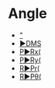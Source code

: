 # Angle

 * <a href="../tokens/0x2A.md" title="0x2A">"</a>
 * <a href="../tokens/►DMS.md" title="0x01">►DMS</a>
 * <a href="../tokens/P►Rx(.md" title="0x1D">P►Rx(</a>
 * <a href="../tokens/P►Ry(.md" title="0x1E">P►Ry(</a>
 * <a href="../tokens/R►Pr(.md" title="0x1B">R►Pr(</a>
 * <a href="../tokens/R►Pθ(.md" title="0x1C">R►Pθ(</a>

